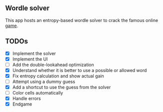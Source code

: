 ## Wordle solver

This app hosts an entropy-based wordle solver to crack the famous online [game](https://www.nytimes.com/games/wordle).

## TODOs

- [x] Implement the solver
- [x] Implement the UI
- [ ] Add the double-lookahead optimization
- [x] Understand whether it is better to use a possible or allowed word
- [x] Fix entropy calculation and show actual gain
- [ ] Attempt using a dummy guess
- [x] Add a shortcut to use the guess from the solver
- [ ] Color cells automatically
- [x] Handle errors
- [x] Endgame